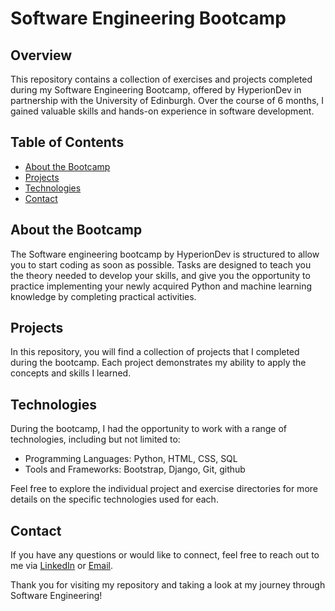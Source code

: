 # Software Engineering Bootcamp

## Overview
This repository contains a collection of exercises and projects completed during my Software Engineering Bootcamp, offered by HyperionDev in partnership with the University of Edinburgh. 
Over the course of 6 months, I gained valuable skills and hands-on experience in software development.

## Table of Contents
- [About the Bootcamp](#about-the-bootcamp)
- [Projects](#projects)
- [Technologies](#technologies)
- [Contact](#contact)

## About the Bootcamp
The Software engineering bootcamp by HyperionDev is structured to allow you to start coding as soon as possible. 
Tasks are designed to teach you the theory needed to develop your skills, and give you the opportunity to practice implementing your newly acquired Python and machine learning knowledge by completing practical activities.

## Projects
In this repository, you will find a collection of projects that I completed during the bootcamp. 
Each project demonstrates my ability to apply the concepts and skills I learned.

## Technologies
During the bootcamp, I had the opportunity to work with a range of technologies, including but not limited to:
- Programming Languages: Python, HTML, CSS, SQL
- Tools and Frameworks: Bootstrap, Django, Git, github

Feel free to explore the individual project and exercise directories for more details on the specific technologies used for each.

## Contact
If you have any questions or would like to connect, feel free to reach out to me via [LinkedIn](https://www.linkedin.com/in/maira-verona-0a035199/) or [Email](mairaverona@gmail.com).

Thank you for visiting my repository and taking a look at my journey through Software Engineering!
